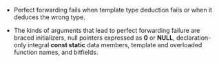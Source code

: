 - Perfect forwarding fails when template type deduction fails or when it deduces the wrong type.

- The kinds of arguments that lead to perfect forwarding failure are braced initializers, null pointers expressed as **0** or **NULL**, declaration-only integral **const static** data members, template and overloaded function names, and bitfields.
